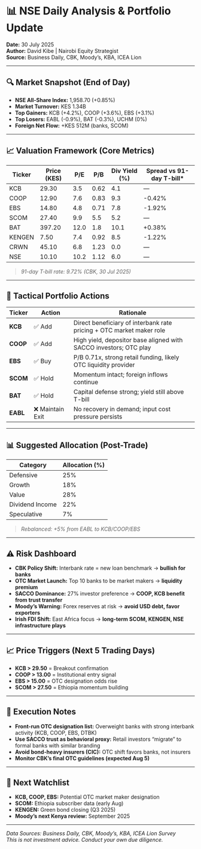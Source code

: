 # 📊 NSE Daily Analysis & Portfolio Update  
**Date:** 30 July 2025  
**Author:** David Kibe | Nairobi Equity Strategist  
**Source:** Business Daily, CBK, Moody’s, KBA, ICEA Lion  

---

## 🔍 Market Snapshot (End of Day)
- **NSE All-Share Index:** 1,958.70 (+0.85%)
- **Market Turnover:** KES 1.34B
- **Top Gainers:** KCB (+4.2%), COOP (+3.6%), EBS (+3.1%)
- **Top Losers:** EABL (-0.9%), BAT (-0.3%), UCHM (0%)
- **Foreign Net Flow:** +KES 512M (banks, SCOM)

---

## 📈 Valuation Framework (Core Metrics)

| Ticker | Price (KES) | P/E  | P/B  | Div Yield (%) | Spread vs 91-day T-bill* |
|--------|-------------|------|------|----------------|---------------------------|
| KCB    | 29.30       | 3.5  | 0.62 | 4.1            | —                         |
| COOP   | 12.90       | 7.6  | 0.83 | 9.3            | -0.42%                    |
| EBS    | 14.80       | 4.8  | 0.71 | 7.8            | -1.92%                    |
| SCOM   | 27.40       | 9.9  | 5.5  | 5.2            | —                         |
| BAT    | 397.20      | 12.0 | 1.8  | 10.1           | +0.38%                    |
| KENGEN | 7.50        | 7.4  | 0.92 | 8.5            | -1.22%                    |
| CRWN   | 45.10       | 6.8  | 1.23 | 0.0            | —                         |
| NSE    | 10.10       | 10.2 | 1.12 | 6.0            | —                         |

> *91-day T-bill rate: 9.72% (CBK, 30 Jul 2025)*

---

## 🎯 Tactical Portfolio Actions

| Ticker | Action | Rationale |
|--------|--------|----------|
| **KCB** | ✅ Add | Direct beneficiary of interbank rate pricing + OTC market maker role |
| **COOP** | ✅ Add | High yield, depositor base aligned with SACCO investors; OTC play |
| **EBS** | ✅ Buy | P/B 0.71x, strong retail funding, likely OTC liquidity provider |
| **SCOM** | ✅ Hold | Momentum intact; foreign inflows continue |
| **BAT** | ✅ Hold | Capital defense strong; yield still above T-bill |
| **EABL** | ❌ Maintain Exit | No recovery in demand; input cost pressure persists |

---

## 📊 Suggested Allocation (Post-Trade)

| Category | Allocation (%) |
|--------|----------------|
| Defensive | 25% |
| Growth | 18% |
| Value | 28% |
| Dividend Income | 22% |
| Speculative | 7% |

> *Rebalanced: +5% from EABL to KCB/COOP/EBS*

---

## ⚠️ Risk Dashboard
- **CBK Policy Shift:** Interbank rate = new loan benchmark → **bullish for banks**
- **OTC Market Launch:** Top 10 banks to be market makers → **liquidity premium**
- **SACCO Dominance:** 27% investor preference → **COOP, KCB benefit from trust transfer**
- **Moody’s Warning:** Forex reserves at risk → **avoid USD debt, favor exporters**
- **Irish FDI Shift:** East Africa focus → **long-term SCOM, KENGEN, NSE infrastructure plays**

---

## 📈 Price Triggers (Next 5 Trading Days)
- **KCB > 29.50** = Breakout confirmation
- **COOP > 13.00** = Institutional entry signal
- **EBS > 15.00** = OTC designation odds rise
- **SCOM > 27.50** = Ethiopia momentum building

---

## 🧠 Execution Notes
- **Front-run OTC designation list:** Overweight banks with strong interbank activity (KCB, COOP, EBS, DTBK)
- **Use SACCO trust as behavioral proxy:** Retail investors “migrate” to formal banks with similar branding
- **Avoid bond-heavy insurers (CIC):** OTC shift favors banks, not insurers
- **Monitor CBK’s final OTC guidelines (expected Aug 5)**

---

## 🔄 Next Watchlist
- **KCB, COOP, EBS:** Potential OTC market maker designation
- **SCOM:** Ethiopia subscriber data (early Aug)
- **KENGEN:** Green bond closing (Q3 2025)
- **Moody’s next Kenya review:** September 2025

---
*Data Sources: Business Daily, CBK, Moody’s, KBA, ICEA Lion Survey*  
*This is not investment advice. Conduct your own due diligence.*